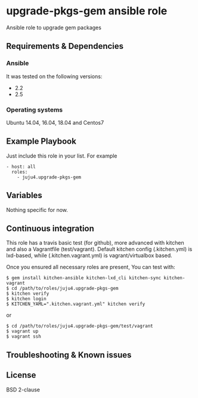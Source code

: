 # upgrade-pkgs-gem ansible role

Ansible role to upgrade gem packages

## Requirements & Dependencies

### Ansible
It was tested on the following versions:
 * 2.2
 * 2.5

### Operating systems

Ubuntu 14.04, 16.04, 18.04 and Centos7

## Example Playbook

Just include this role in your list.
For example

```
- host: all
  roles:
    - juju4.upgrade-pkgs-gem
```

## Variables

Nothing specific for now.

## Continuous integration

This role has a travis basic test (for github), more advanced with kitchen and also a Vagrantfile (test/vagrant).
Default kitchen config (.kitchen.yml) is lxd-based, while (.kitchen.vagrant.yml) is vagrant/virtualbox based.

Once you ensured all necessary roles are present, You can test with:
```
$ gem install kitchen-ansible kitchen-lxd_cli kitchen-sync kitchen-vagrant
$ cd /path/to/roles/juju4.upgrade-pkgs-gem
$ kitchen verify
$ kitchen login
$ KITCHEN_YAML=".kitchen.vagrant.yml" kitchen verify
```
or
```
$ cd /path/to/roles/juju4.upgrade-pkgs-gem/test/vagrant
$ vagrant up
$ vagrant ssh
```


## Troubleshooting & Known issues


## License

BSD 2-clause

